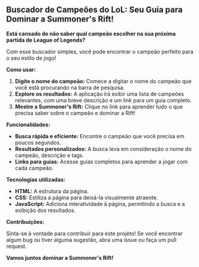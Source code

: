 ## **Buscador de Campeões do LoL: Seu Guia para Dominar a Summoner's Rift!**

**Está cansado de não saber qual campeão escolher na sua próxima partida de League of Legends?** 

Com esse buscador simples, você pode encontrar o campeão perfeito para o seu estilo de jogo! 

**Como usar:**

1. **Digite o nome do campeão:** Comece a digitar o nome do campeão que você está procurando na barra de pesquisa.
2. **Explore os resultados:** A aplicação irá exibir uma lista de campeões relevantes, com uma breve descrição e um link para um guia completo.
3. **Mestre a Summoner's Rift:** Clique no link para aprender tudo o que precisa saber sobre o campeão e dominar a Rift!

**Funcionalidades:**

* **Busca rápida e eficiente:** Encontre o campeão que você precisa em poucos segundos.
* **Resultados personalizados:** A busca leva em consideração o nome do campeão, descrição e tags.
* **Links para guias:** Acesse guias completos para aprender a jogar com cada campeão.

**Tecnologias utilizadas:**

* **HTML:** A estrutura da página.
* **CSS:** Estiliza a página para deixá-la visualmente atraente.
* **JavaScript:** Adiciona interatividade à página, permitindo a busca e a exibição dos resultados.

**Contribuições:**

Sinta-se à vontade para contribuir para este projeto! Se você encontrar algum bug ou tiver alguma sugestão, abra uma issue ou faça um pull request.

**Vamos juntos dominar a Summoner's Rift!**

